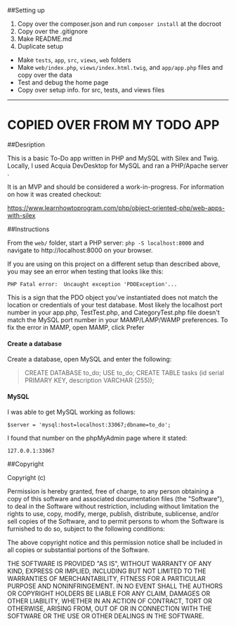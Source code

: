 
##Setting up
1. Copy over the composer.json and run `composer install` at the docroot
1. Copy over the .gitignore
1. Make README.md
1. Duplicate setup
  * Make `tests`, `app`, `src`, `views`, `web` folders
  * Make `web/index.php`, `views/index.html.twig`, and `app/app.php` files and copy over the data
  * Test and debug the home page
  * Copy over setup info. for src, tests, and views files

------
# COPIED OVER FROM MY TODO APP
##Desription

This is a basic To-Do app written in PHP and MySQL with Silex and Twig. Locally, I used Acquia DevDesktop for MySQL and ran a PHP/Apache server .

It is an MVP and should be considered a work-in-progress. For information on how it was created checkout:

https://www.learnhowtoprogram.com/php/object-oriented-php/web-apps-with-silex

##Instructions

From the `web/` folder, start a PHP server: `php -S localhost:8000` and navigate to http://localhost:8000 on your browser.

If you are using on this project on a different setup than described above, you may see an error when testing that looks like this:


`PHP Fatal error:  Uncaught exception 'PDOException'...`

This is a sign that the PDO object you've instantiated does not match the location or credentials of your test database. Most likely the localhost port number in your app.php, TestTest.php, and CategoryTest.php file doesn't match the MySQL port number in your MAMP/LAMP/WAMP preferences. To fix the error in MAMP, open MAMP, click Prefer

#### Create a database
Create a database, open MySQL and enter the following:
> CREATE DATABASE to_do;
> USE to_do;
> CREATE TABLE tasks (id serial PRIMARY KEY, description VARCHAR (255));

#### MySQL

I was able to get MySQL working as follows:

```
$server = 'mysql:host=localhost:33067;dbname=to_do';
```

I found that number on the phpMyAdmin page where it stated:

```
127.0.0.1:33067
```


##Copyright

Copyright (c) <year> <copyright holders>

Permission is hereby granted, free of charge, to any person obtaining a copy
of this software and associated documentation files (the "Software"), to deal
in the Software without restriction, including without limitation the rights
to use, copy, modify, merge, publish, distribute, sublicense, and/or sell
copies of the Software, and to permit persons to whom the Software is
furnished to do so, subject to the following conditions:

The above copyright notice and this permission notice shall be included in
all copies or substantial portions of the Software.

THE SOFTWARE IS PROVIDED "AS IS", WITHOUT WARRANTY OF ANY KIND, EXPRESS OR
IMPLIED, INCLUDING BUT NOT LIMITED TO THE WARRANTIES OF MERCHANTABILITY,
FITNESS FOR A PARTICULAR PURPOSE AND NONINFRINGEMENT. IN NO EVENT SHALL THE
AUTHORS OR COPYRIGHT HOLDERS BE LIABLE FOR ANY CLAIM, DAMAGES OR OTHER
LIABILITY, WHETHER IN AN ACTION OF CONTRACT, TORT OR OTHERWISE, ARISING FROM,
OUT OF OR IN CONNECTION WITH THE SOFTWARE OR THE USE OR OTHER DEALINGS IN
THE SOFTWARE.
